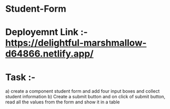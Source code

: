 # Student-Form

# Deployemnt Link :- https://delightful-marshmallow-d64866.netlify.app/

# Task :-
a) create a component student form and add four input boxes and collect student information
b) Create a submit button and on click of submit button, read all the values from the form and show it in a table
